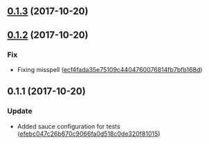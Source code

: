 <a name="0.1.3"></a>
## [0.1.3](https://github.com/advanced-rest-client/cookie-details/compare/0.1.2...0.1.3) (2017-10-20)




<a name="0.1.2"></a>
## [0.1.2](https://github.com/advanced-rest-client/cookie-details/compare/0.1.1...0.1.2) (2017-10-20)


### Fix

* Fixing misspell ([ecf4fada35e75109c4404760076814fb7bfb168d](https://github.com/advanced-rest-client/cookie-details/commit/ecf4fada35e75109c4404760076814fb7bfb168d))



<a name="0.1.1"></a>
## 0.1.1 (2017-10-20)


### Update

* Added sauce configuration for tests ([efebc047c26b670c9066fa0d518c0de320f81015](https://github.com/advanced-rest-client/cookie-details/commit/efebc047c26b670c9066fa0d518c0de320f81015))



